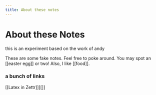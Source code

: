 ```yaml
---
title: About these notes
---
```

# About these Notes
this is an experiment based on the work of andy

These are some fake notes. Feel free to poke around. You may spot an [[easter egg]]  or two! Also, I like [[food]].

### a bunch of links
[[Latex in Zettr]][[]]